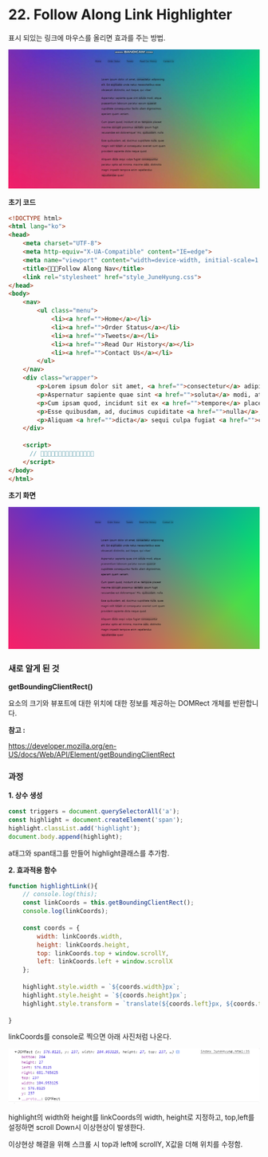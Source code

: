 # 22. Follow Along Link Highlighter

표시 되있는 링크에 마우스를 올리면 효과를 주는 방법.

<img src="./readme_images/resultScreen.gif" alt="결과화면"/>

**초기 코드**

```html
<!DOCTYPE html>
<html lang="ko">
<head>
    <meta charset="UTF-8">
    <meta http-equiv="X-UA-Compatible" content="IE=edge">
    <meta name="viewport" content="width=device-width, initial-scale=1.0">
    <title>👀👀👀Follow Along Nav</title>
    <link rel="stylesheet" href="style_JuneHyung.css">
</head>
<body>
    <nav>
        <ul class="menu">
            <li><a href="">Home</a></li>
            <li><a href="">Order Status</a></li>
            <li><a href="">Tweets</a></li>
            <li><a href="">Read Our History</a></li>
            <li><a href="">Contact Us</a></li>
        </ul>
    </nav>
    <div class="wrapper">
        <p>Lorem ipsum dolor sit amet, <a href="">consectetur</a> adipisicing elit. Est <a href="">explicabo</a> unde natus necessitatibus esse obcaecati distinctio, aut itaque, qui vitae!</p>
        <p>Aspernatur sapiente quae sint <a href="">soluta</a> modi, atque praesentium laborum pariatur earum <a href="">quaerat</a> cupiditate consequuntur facilis ullam dignissimos, aperiam quam veniam.</p>
        <p>Cum ipsam quod, incidunt sit ex <a href="">tempore</a> placeat maxime <a href="">corrupti</a> possimus <a href="">veritatis</a> ipsum fugit recusandae est doloremque? Hic, <a href="">quibusdam</a>, nulla.</p>
        <p>Esse quibusdam, ad, ducimus cupiditate <a href="">nulla</a>, quae magni odit <a href="">totam</a> ut consequatur eveniet sunt quam provident sapiente dicta neque quod.</p>
        <p>Aliquam <a href="">dicta</a> sequi culpa fugiat <a href="">consequuntur</a> pariatur optio ad minima, maxime <a href="">odio</a>, distinctio magni impedit tempore enim repellendus <a href="">repudiandae</a> quas!</p>
    </div>

    <script>
      // 👀👀👀👀👀👀👀👀👀👀👀👀👀👀👀
    </script>
</body>
</html>
```



**초기 화면**

<img src="./readme_images/startScreen.png"/>



### 새로 알게 된 것

**getBoundingClientRect()**

요소의 크기와 뷰포트에 대한 위치에 대한 정보를 제공하는 DOMRect 개체를 반환합니다.

**참고 :**

 https://developer.mozilla.org/en-US/docs/Web/API/Element/getBoundingClientRect



### 과정

<strong>1. 상수 생성</strong>

```javascript
const triggers = document.querySelectorAll('a');
const highlight = document.createElement('span');
highlight.classList.add('highlight');
document.body.append(highlight);
```

a태그와 span태그를 만들어 highlight클래스를 추가함.



<strong>2. 효과적용 함수</strong>

```javascript
function highlightLink(){
    // console.log(this);
    const linkCoords = this.getBoundingClientRect();
    console.log(linkCoords);

    const coords = {
        width: linkCoords.width,
        height: linkCoords.height,
        top: linkCoords.top + window.scrollY,
        left: linkCoords.left + window.scrollX
    };

    highlight.style.width = `${coords.width}px`;
    highlight.style.height = `${coords.height}px`;
    highlight.style.transform = `translate(${coords.left}px, ${coords.top}px)`;

}
```

linkCoords를 console로 찍으면 아래 사진처럼 나온다.

<img src="./readme_images/getBoundingClientRect.png" alt="linkCoords사진"/>



highlight의 width와 height를 linkCoords의 width, height로 지정하고, top,left를 설정하면 scroll Down시 이상현상이 발생한다.

이상현상 해결을 위해 스크롤 시 top과 left에 scrollY, X값을 더해 위치를 수정함.
